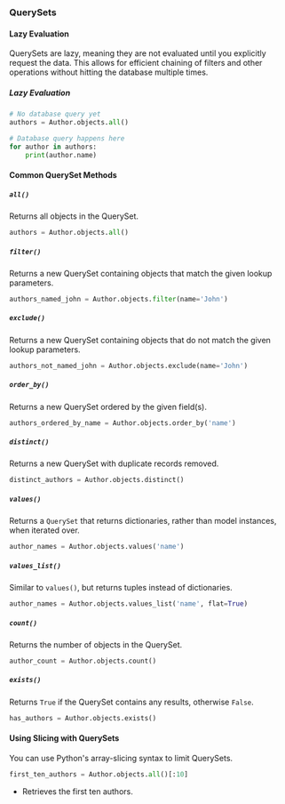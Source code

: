 ### QuerySets

#### Lazy Evaluation

QuerySets are lazy, meaning they are not evaluated until you explicitly request the data. This allows for efficient chaining of filters and other operations without hitting the database multiple times.

##### Lazy Evaluation

```python
# No database query yet
authors = Author.objects.all()

# Database query happens here
for author in authors:
    print(author.name)
```

#### Common QuerySet Methods

##### `all()`

Returns all objects in the QuerySet.

```python
authors = Author.objects.all()
```

##### `filter()`

Returns a new QuerySet containing objects that match the given lookup parameters.

```python
authors_named_john = Author.objects.filter(name='John')
```

##### `exclude()`

Returns a new QuerySet containing objects that do not match the given lookup parameters.

```python
authors_not_named_john = Author.objects.exclude(name='John')
```

##### `order_by()`

Returns a new QuerySet ordered by the given field(s).

```python
authors_ordered_by_name = Author.objects.order_by('name')
```

##### `distinct()`

Returns a new QuerySet with duplicate records removed.

```python
distinct_authors = Author.objects.distinct()
```

##### `values()`

Returns a `QuerySet` that returns dictionaries, rather than model instances, when iterated over.

```python
author_names = Author.objects.values('name')
```

##### `values_list()`

Similar to `values()`, but returns tuples instead of dictionaries.

```python
author_names = Author.objects.values_list('name', flat=True)
```

##### `count()`

Returns the number of objects in the QuerySet.

```python
author_count = Author.objects.count()
```

##### `exists()`

Returns `True` if the QuerySet contains any results, otherwise `False`.

```python
has_authors = Author.objects.exists()
```

#### Using Slicing with QuerySets

You can use Python's array-slicing syntax to limit QuerySets.

```python
first_ten_authors = Author.objects.all()[:10]
```

- Retrieves the first ten authors.
